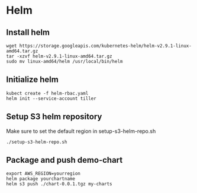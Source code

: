 
# Helm

## Install helm
```
wget https://storage.googleapis.com/kubernetes-helm/helm-v2.9.1-linux-amd64.tar.gz
tar -xzvf helm-v2.9.1-linux-amd64.tar.gz
sudo mv linux-amd64/helm /usr/local/bin/helm
```

## Initialize helm

```
kubect create -f helm-rbac.yaml
helm init --service-account tiller
```

## Setup S3 helm repository
Make sure to set the default region in setup-s3-helm-repo.sh
```
./setup-s3-helm-repo.sh
```

## Package and push demo-chart

```
export AWS_REGION=yourregion 
helm package yourchartname
helm s3 push ./chart-0.0.1.tgz my-charts
